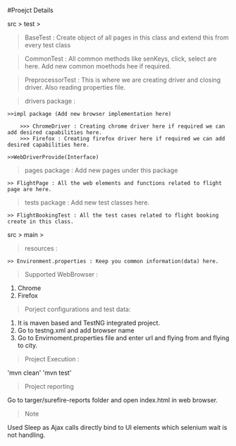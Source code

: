 #Proejct Details

src > test >

> BaseTest : Create object of all pages in this class and extend this from every test class

> CommonTest : All common methods like senKeys, click, select are here. Add new common moethods hee if required.

> PreprocessorTest : This is where we are creating driver and closing driver. Also reading properties file. 

> drivers package :

	>>impl package (Add new browser implementation here)
	
		>>> ChromeDriver : Creating chrome driver here if required we can add desired capabilities here.
		>>> Firefox : Creating firefox driver here if required we can add desired capabilities here.
		
	>>WebDriverProvide(Interface)

> pages package : Add new pages under this package

	>> FlightPage : All the web elements and functions related to flight page are here.
	
> tests package : Add new test classes here.

	>> FlightBookingTest : All the test cases related to flight booking create in this class.

src > main >

> resources :

	>> Environment.properties : Keep you common information(data) here.


> Supported WebBrowser :
1. Chrome 
2. Firefox 

>Porject configurations and test data:
1. It is maven based and TestNG integrated project.
2. Go to testng.xml and add browser name
3. Go to Envirnoment.properties file and enter url and flying from and flying to city.

>Project Execution :

 'mvn clean'
 'mvn test'

>Project reporting

Go to targer/surefire-reports folder and open index.html in web browser.

>Note 

Used Sleep as Ajax calls directly bind to UI elements which selenium wait is not handling. 



 



